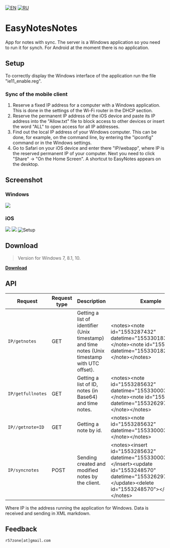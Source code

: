 [![EN](https://user-images.githubusercontent.com/9499881/33184537-7be87e86-d096-11e7-89bb-f3286f752bc6.png)](https://github.com/r57zone/eNotes/) 
[![RU](https://user-images.githubusercontent.com/9499881/27683795-5b0fbac6-5cd8-11e7-929c-057833e01fb1.png)](https://github.com/r57zone/eNotes/blob/master/README.RU.md) 
# EasyNotesNotes
App for notes with sync. The server is a Windows application so you need to run it for synch. For Android at the moment there is no application.

## Setup
To correctly display the Windows interface of the application run the file "ie11_enable.reg".

### Sync of the mobile client
1. Reserve a fixed IP address for a computer with a Windows application. This is done in the settings of the Wi-Fi router in the DHCP section.
2. Reserve the permanent IP address of the iOS device and paste its IP address into the "Allow.txt" file to block access to other devices or insert the word "ALL" to open access for all IP addresses.
3. Find out the local IP address of your Windows computer. This can be done, for example, on the command line, by entering the "ipconfig" command or in the Windows settings.
4. Go to Safari on your iOS device and enter there "IP/webapp", where IP is the reserved permanent IP of your computer. Next you need to click "Share" -> "On the Home Screen". A shortcut to EasyNotes appears on the desktop.

## Screenshot
### Windows
![](https://user-images.githubusercontent.com/9499881/54496688-d6e04280-490b-11e9-9c08-9e8b13d96cc8.PNG)

### iOS
![](https://user-images.githubusercontent.com/9499881/54852979-e1ce1500-4d07-11e9-8c0a-91dca563fcf7.PNG)
![](https://user-images.githubusercontent.com/9499881/54852821-6ff5cb80-4d07-11e9-889f-2858175af05a.PNG)
![Setup](https://user-images.githubusercontent.com/9499881/54852962-d2e76280-4d07-11e9-841a-06d50fafb3c4.gif)

## Download
>Version for Windows 7, 8.1, 10.

**[Download](https://github.com/r57zone/eNotes/releases)**

## API
| Request | Request type | Description | Example |
| ------------- | ------------- | ------------- | ------------- |
| `IP/getnotes` | GET | Getting a list of identifier (Unix timestamp) and time notes (Unix timestamp with UTC offset). | &lt;notes&gt;&lt;note id="1553287432" datetime="1553301832"&gt;&lt;/note&gt;&lt;note id="1553287428" datetime="1553301828"&gt;&lt;/note&gt;&lt;/notes&gt; |
| `IP/getfullnotes` | GET | Getting a list of ID, notes (in Base64) and time notes. | &lt;notes&gt;&lt;note id="1553285632" datetime="1553300032"&gt;Mw==&lt;/note&gt;&lt;note id="1553248570" datetime="1553262970"&gt;Mg==&lt;/note&gt;&lt;/notes&gt; |
| `IP//getnote=ID` | GET | Getting a note by id. | &lt;notes&gt;&lt;note id="1553285632" datetime="1553300032"&gt;Mw==&lt;/note&gt;&lt;/notes&gt; |
| `IP/syncnotes` | POST | Sending created and modified notes by the client. | &lt;notes&gt;&lt;insert id="1553285632" datetime="1553300032"&gt;Mw==&lt;/insert&gt;&lt;update id="1553248570" datetime="1553262970"&gt;Mg==&lt;/update&gt;&lt;delete id="1553248570"&gt;&lt;/delete&gt;&lt;/notes&gt; |

Where IP is the address running the application for Windows. Data is received and sending in XML markdown.

## Feedback
`r57zone[at]gmail.com`